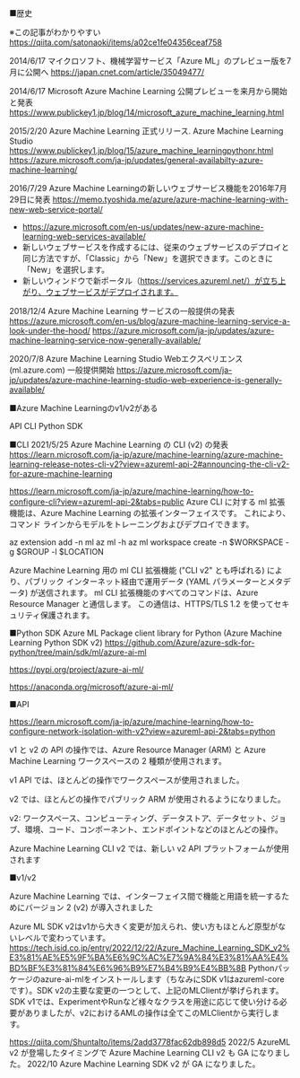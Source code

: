 
■歴史

※この記事がわかりやすい https://qiita.com/satonaoki/items/a02ce1fe04356ceaf758

2014/6/17 マイクロソフト、機械学習サービス「Azure ML」のプレビュー版を7月に公開へ
https://japan.cnet.com/article/35049477/

2014/6/17 Microsoft Azure Machine Learning 公開プレビューを来月から開始と発表
https://www.publickey1.jp/blog/14/microsoft_azure_machine_learning.html

2015/2/20 Azure Machine Learning 正式リリース. Azure Machine Learning Studio
https://www.publickey1.jp/blog/15/azure_machine_learningpythonr.html
https://azure.microsoft.com/ja-jp/updates/general-availabilty-azure-machine-learning/

2016/7/29 Azure Machine Learningの新しいウェブサービス機能を2016年7月29日に発表
https://memo.tyoshida.me/azure/azure-machine-learning-with-new-web-service-portal/

- https://azure.microsoft.com/en-us/updates/new-azure-machine-learning-web-services-available/
- 新しいウェブサービスを作成するには、従来のウェブサービスのデプロイと同じ方法ですが、「Classic」から「New」を選択できます。このときに「New」を選択します。
- 新しいウィンドウで新ポータル（https://services.azureml.net/）が立ち上がり、ウェブサービスがデプロイされます。

2018/12/4 Azure Machine Learning サービスの一般提供の発表
https://azure.microsoft.com/en-us/blog/azure-machine-learning-service-a-look-under-the-hood/
https://azure.microsoft.com/ja-jp/updates/azure-machine-learning-service-now-generally-available/

2020/7/8 Azure Machine Learning Studio Webエクスペリエンス(ml.azure.com) 一般提供開始
https://azure.microsoft.com/ja-jp/updates/azure-machine-learning-studio-web-experience-is-generally-available/




■Azure Machine Learningのv1/v2がある

API
CLI
Python SDK

■CLI
2021/5/25 Azure Machine Learning の CLI (v2) の発表
https://learn.microsoft.com/ja-jp/azure/machine-learning/azure-machine-learning-release-notes-cli-v2?view=azureml-api-2#announcing-the-cli-v2-for-azure-machine-learning

https://learn.microsoft.com/ja-jp/azure/machine-learning/how-to-configure-cli?view=azureml-api-2&tabs=public
Azure CLI に対する ml 拡張機能は、Azure Machine Learning の拡張インターフェイスです。 これにより、コマンド ラインからモデルをトレーニングおよびデプロイできます。

az extension add -n ml
az ml -h
az ml workspace create -n $WORKSPACE -g $GROUP -l $LOCATION

Azure Machine Learning 用の ml CLI 拡張機能 ("CLI v2" とも呼ばれる) により、パブリック インターネット経由で運用データ (YAML パラメーターとメタデータ) が送信されます。 ml CLI 拡張機能のすべてのコマンドは、Azure Resource Manager と通信します。 この通信は、HTTPS/TLS 1.2 を使ってセキュリティ保護されます。

■Python SDK
Azure ML Package client library for Python
(Azure Machine Learning Python SDK v2)
https://github.com/Azure/azure-sdk-for-python/tree/main/sdk/ml/azure-ai-ml

https://pypi.org/project/azure-ai-ml/

https://anaconda.org/microsoft/azure-ai-ml/

■API

https://learn.microsoft.com/ja-jp/azure/machine-learning/how-to-configure-network-isolation-with-v2?view=azureml-api-2&tabs=python

v1 と v2 の API の操作では、Azure Resource Manager (ARM) と Azure Machine Learning ワークスペースの 2 種類が使用されます。

v1 API では、ほとんどの操作でワークスペースが使用されました。

v2 では、ほとんどの操作でパブリック ARM が使用されるようになりました。

v2: ワークスペース、コンピューティング、データストア、データセット、ジョブ、環境、コード、コンポーネント、エンドポイントなどのほとんどの操作。

Azure Machine Learning CLI v2 では、新しい v2 API プラットフォームが使用されます

■v1/v2

Azure Machine Learning では、インターフェイス間で機能と用語を統一するためにバージョン 2 (v2) が導入されました

Azure ML SDK v2はv1から大きく変更が加えられ、使い方もほとんど原型がないレベルで変わっています。
https://tech.isid.co.jp/entry/2022/12/22/Azure_Machine_Learning_SDK_v2%E3%81%AE%E5%9F%BA%E6%9C%AC%E7%9A%84%E3%81%AA%E4%BD%BF%E3%81%84%E6%96%B9%E7%B4%B9%E4%BB%8B
Pythonパッケージのazure-ai-mlをインストールします（ちなみにSDK v1はazureml-coreです）。SDK v2の主要な変更の一つとして、上記のMLClientが挙げられます。SDK v1では、ExperimentやRunなど様々なクラスを用途に応じて使い分ける必要がありましたが、v2におけるAMLの操作は全てこのMLClientから実行します。

https://qiita.com/ShuntaIto/items/2add3778fac62db898d5
2022/5  AzureML v2 が登場したタイミングで Azure Machine Learning CLI v2 も GA になりました。
2022/10 Azure Machine Learning SDK v2 が GA になりました。

